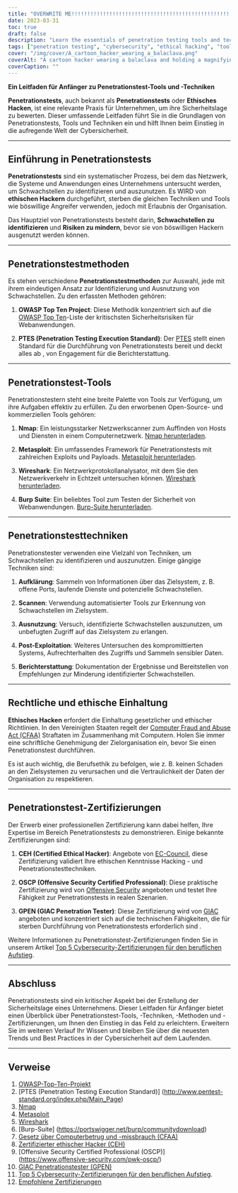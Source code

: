 ```yaml
---
title: "OVERWRITE ME!!!!!!!!!!!!!!!!!!!!!!!!!!!!!!!!!!!!!!!!!!!!!!!!!!!!!!!!!"
date: 2023-03-31
toc: true
draft: false
description: "Learn the essentials of penetration testing tools and techniques, methodologies, and certifications to kickstart your career in cybersecurity."
tags: ["penetration testing", "cybersecurity", "ethical hacking", "tools", "techniques", "beginner's guide", "Nmap", "Metasploit", "Wireshark", "Burp Suite", "OSSTMM", "PTES", "OWASP", "CEH", "OSCP", "GPEN", "security testing", "vulnerability assessment", "network security", "information security"]
cover: "/img/cover/A_cartoon_hacker_wearing_a_balaclava.png"
coverAlt: "A cartoon hacker wearing a balaclava and holding a magnifying glass, examining a computer screen displaying various hacking testing tools like Nmap, Metasploit, Wireshark, and Burp Suite, with digital locks symbolizing secured systems in the background."
coverCaption: ""
---
```



 **Ein Leitfaden für Anfänger zu Penetrationstest-Tools und -Techniken**
 
 **Penetrationstests**, auch bekannt als **Penetrationstests** oder **Ethisches Hacken**, ist eine relevante Praxis für Unternehmen, um ihre Sicherheitslage zu bewerten. Dieser umfassende Leitfaden führt Sie in die Grundlagen von Penetrationstests, Tools und Techniken ein und hilft Ihnen beim Einstieg in die aufregende Welt der Cybersicherheit.
 
 ______
 
 ## Einführung in Penetrationstests
 
 **Penetrationstests** sind ein systematischer Prozess, bei dem das Netzwerk, die Systeme und Anwendungen eines Unternehmens untersucht werden, um Schwachstellen zu identifizieren und auszunutzen. Es WIRD von **ethischen Hackern** durchgeführt, sterben die gleichen Techniken und Tools wie böswillige Angreifer verwenden, jedoch mit Erlaubnis der Organisation.
 
 Das Hauptziel von Penetrationstests besteht darin, **Schwachstellen zu identifizieren** und **Risiken zu mindern**, bevor sie von böswilligen Hackern ausgenutzt werden können.
 
 ______
 
 ## Penetrationstestmethoden
 
 Es stehen verschiedene **Penetrationstestmethoden** zur Auswahl, jede mit ihrem eindeutigen Ansatz zur Identifizierung und Ausnutzung von Schwachstellen. Zu den erfassten Methoden gehören:
 
 1. **OWASP Top Ten Project**: Diese Methodik konzentriert sich auf die [OWASP Top Ten](https://owasp.org/www-project-top-ten/)-Liste der kritischsten Sicherheitsrisiken für Webanwendungen.
 
 2. **PTES (Penetration Testing Execution Standard)**: Der [PTES](http://www.pentest-standard.org/index.php/Main_Page) stellt einen Standard für die Durchführung von Penetrationstests bereit und deckt alles ab , von Engagement für die Berichterstattung.
 
 ______
 
 ## Penetrationstest-Tools
 
 Penetrationstestern steht eine breite Palette von Tools zur Verfügung, um ihre Aufgaben effektiv zu erfüllen. Zu den erworbenen Open-Source- und kommerziellen Tools gehören:
 
 1. **Nmap**: Ein leistungsstarker Netzwerkscanner zum Auffinden von Hosts und Diensten in einem Computernetzwerk. [Nmap herunterladen](https://nmap.org/download.html).
 
 2. **Metasploit**: Ein umfassendes Framework für Penetrationstests mit zahlreichen Exploits und Payloads. [Metasploit herunterladen](https://www.metasploit.com/download).
 
 3. **Wireshark**: Ein Netzwerkprotokollanalysator, mit dem Sie den Netzwerkverkehr in Echtzeit untersuchen können. [Wireshark herunterladen](https://www.wireshark.org/download.html).
 
 4. **Burp Suite**: Ein beliebtes Tool zum Testen der Sicherheit von Webanwendungen. [Burp-Suite herunterladen](https://portswigger.net/burp/communitydownload).
 
 ______
 
 ## Penetrationstesttechniken
 
 Penetrationstester verwenden eine Vielzahl von Techniken, um Schwachstellen zu identifizieren und auszunutzen. Einige gängige Techniken sind:
 
 1. **Aufklärung**: Sammeln von Informationen über das Zielsystem, z. B. offene Ports, laufende Dienste und potenzielle Schwachstellen.
 
 2. **Scannen**: Verwendung automatisierter Tools zur Erkennung von Schwachstellen im Zielsystem.
 
 3. **Ausnutzung**: Versuch, identifizierte Schwachstellen auszunutzen, um unbefugten Zugriff auf das Zielsystem zu erlangen.
 
 4. **Post-Exploitation**: Weiteres Untersuchen des kompromittierten Systems, Aufrechterhalten des Zugriffs und Sammeln sensibler Daten.
 
 5. **Berichterstattung**: Dokumentation der Ergebnisse und Bereitstellen von Empfehlungen zur Minderung identifizierter Schwachstellen.
 
 ______
 
 ## Rechtliche und ethische Einhaltung
 
 **Ethisches Hacken** erfordert die Einhaltung gesetzlicher und ethischer Richtlinien. In den Vereinigten Staaten regelt der [Computer Fraud and Abuse Act (CFAA)](https://en.wikipedia.org/wiki/Computer_Fraud_and_Abuse_Act) Straftaten im Zusammenhang mit Computern. Holen Sie immer eine schriftliche Genehmigung der Zielorganisation ein, bevor Sie einen Penetrationstest durchführen.
 
 Es ist auch wichtig, die Berufsethik zu befolgen, wie z. B. keinen Schaden an den Zielsystemen zu verursachen und die Vertraulichkeit der Daten der Organisation zu respektieren.
 
 ______
 
 ## Penetrationstest-Zertifizierungen
 
 Der Erwerb einer professionellen Zertifizierung kann dabei helfen, Ihre Expertise im Bereich Penetrationstests zu demonstrieren. Einige bekannte Zertifizierungen sind:
 
 1. **CEH (Certified Ethical Hacker)**: Angebote von [EC-Council](https://www.eccouncil.org/programs/certified-ethical-hacker-ceh/), diese Zertifizierung validiert Ihre ethischen Kenntnisse Hacking - und Penetrationstesttechniken.
 
 2. **OSCP (Offensive Security Certified Professional)**: Diese praktische Zertifizierung wird von [Offensive Security](https://www.offensive-security.com/pwk-oscp/) angeboten und testet Ihre Fähigkeit zur Penetrationstests in realen Szenarien.
 
 3. **GPEN (GIAC Penetration Tester)**: Diese Zertifizierung wird von [GIAC](https://www.giac.org/certification/penetration-tester-gpen) angeboten und konzentriert sich auf die technischen Fähigkeiten, die für sterben Durchführung von Penetrationstests erforderlich sind .
 
 Weitere Informationen zu Penetrationstest-Zertifizierungen finden Sie in unserem Artikel [Top 5 Cybersecurity-Zertifizierungen für den beruflichen Aufstieg](https://simeononsecurity.ch/articles/the-top-five-cybersecurity-certifications-for-career-advancement/s ).
 
 ______
 
 ## Abschluss
 
 Penetrationstests sind ein kritischer Aspekt bei der Erstellung der Sicherheitslage eines Unternehmens. Dieser Leitfaden für Anfänger bietet einen Überblick über Penetrationstest-Tools, -Techniken, -Methoden und -Zertifizierungen, um Ihnen den Einstieg in das Feld zu erleichtern. Erweitern Sie im weiteren Verlauf Ihr Wissen und bleiben Sie über die neuesten Trends und Best Practices in der Cybersicherheit auf dem Laufenden.
 
 ______
 
 ## Verweise
 
 1. [OWASP-Top-Ten-Projekt](https://owasp.org/www-project-top-ten/)
 2. [PTES (Penetration Testing Execution Standard)] (http://www.pentest-standard.org/index.php/Main_Page)
 3. [Nmap](https://nmap.org/download.html)
 4. [Metasploit](https://www.metasploit.com/download)
 5. [Wireshark](https://www.wireshark.org/download.html)
 6. [Burp-Suite] (https://portswigger.net/burp/communitydownload)
 7. [Gesetz über Computerbetrug und -missbrauch (CFAA)](https://en.wikipedia.org/wiki/Computer_Fraud_and_Abuse_Act)
 8. [Zertifizierter ethischer Hacker (CEH)](https://www.eccouncil.org/programs/certified-ethical-hacker-ceh/)
 9. [Offensive Security Certified Professional (OSCP)] (https://www.offensive-security.com/pwk-oscp/)
 10. [GIAC Penetrationstester (GPEN)](https://www.giac.org/certification/penetration-tester-gpen)
 11. [Top 5 Cybersecurity-Zertifizierungen für den beruflichen Aufstieg](https://simeononsecurity.ch/articles/the-top-five-cybersecurity-certifications-for-career-advancement/s).
 12. [Empfohlene Zertifizierungen](https://simeononsecurity.ch/recommendations/certifications/)
 
